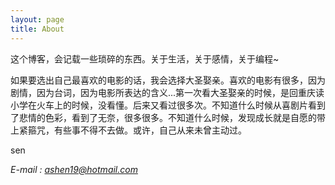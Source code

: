 ```yaml
---
layout: page
title: About
---
```


这个博客，会记载一些琐碎的东西。关于生活，关于感情，关于编程~

如果要选出自己最喜欢的电影的话，我会选择大圣娶亲。喜欢的电影有很多，因为剧情，因为台词，因为电影所表达的含义...第一次看大圣娶亲的时候，是回重庆读小学在火车上的时候，没看懂。后来又看过很多次。不知道什么时候从喜剧片看到了悲情的色彩，看到了无奈，很多很多。不知道什么时候，发现成长就是自愿的带上紧箍咒，有些事不得不去做。或许，自己从来未曾主动过。

sen

*E-mail : ashen19@hotmail.com*
